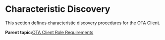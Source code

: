 # Characteristic Discovery

This section defines characteristic discovery procedures for the OTA Client.

**Parent topic:**[OTA Client Role Requirements](GUID-B2F97739-5023-45D6-9D0C-B935040A232B.md)

